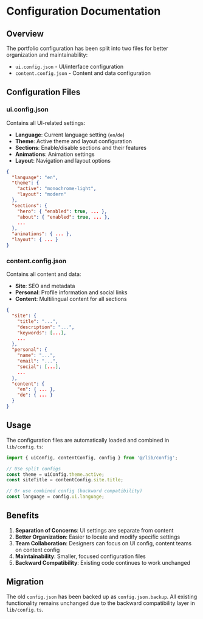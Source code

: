 # Configuration Documentation

## Overview

The portfolio configuration has been split into two files for better organization and maintainability:

- `ui.config.json` - UI/interface configuration
- `content.config.json` - Content and data configuration

## Configuration Files

### ui.config.json

Contains all UI-related settings:

- **Language**: Current language setting (`en`/`de`)
- **Theme**: Active theme and layout configuration
- **Sections**: Enable/disable sections and their features
- **Animations**: Animation settings
- **Layout**: Navigation and layout options

```json
{
  "language": "en",
  "theme": {
    "active": "monochrome-light",
    "layout": "modern"
  },
  "sections": {
    "hero": { "enabled": true, ... },
    "about": { "enabled": true, ... },
    ...
  },
  "animations": { ... },
  "layout": { ... }
}
```

### content.config.json

Contains all content and data:

- **Site**: SEO and metadata
- **Personal**: Profile information and social links
- **Content**: Multilingual content for all sections

```json
{
  "site": {
    "title": "...",
    "description": "...",
    "keywords": [...],
    ...
  },
  "personal": {
    "name": "...",
    "email": "...",
    "social": [...],
    ...
  },
  "content": {
    "en": { ... },
    "de": { ... }
  }
}
```

## Usage

The configuration files are automatically loaded and combined in `lib/config.ts`:

```typescript
import { uiConfig, contentConfig, config } from '@/lib/config';

// Use split configs
const theme = uiConfig.theme.active;
const siteTitle = contentConfig.site.title;

// Or use combined config (backward compatibility)
const language = config.ui.language;
```

## Benefits

1. **Separation of Concerns**: UI settings are separate from content
2. **Better Organization**: Easier to locate and modify specific settings
3. **Team Collaboration**: Designers can focus on UI config, content teams on content config
4. **Maintainability**: Smaller, focused configuration files
5. **Backward Compatibility**: Existing code continues to work unchanged

## Migration

The old `config.json` has been backed up as `config.json.backup`. All existing functionality remains unchanged due to the backward compatibility layer in `lib/config.ts`.
